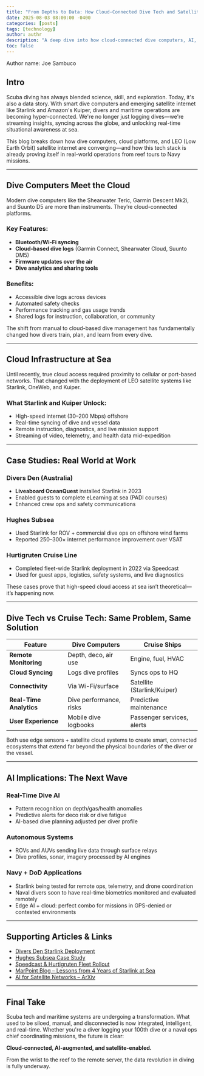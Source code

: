 ```yaml
---
title: "From Depths to Data: How Cloud-Connected Dive Tech and Satellite Internet Are Reshaping Scuba and Maritime Ops"
date: 2025-08-03 08:00:00 -0400
categories: [posts]
tags: [technology]
author: authr
description: "A deep dive into how cloud-connected dive computers, AI, and satellite internet like Starlink are transforming scuba and maritime operations."
toc: false
---
```

Author name: Joe Sambuco

## Intro
Scuba diving has always blended science, skill, and exploration. Today, it's also a data story. With smart dive computers and emerging satellite internet like Starlink and Amazon's Kuiper, divers and maritime operations are becoming hyper-connected. We're no longer just logging dives—we're streaming insights, syncing across the globe, and unlocking real-time situational awareness at sea.

This blog breaks down how dive computers, cloud platforms, and LEO (Low Earth Orbit) satellite internet are converging—and how this tech stack is already proving itself in real-world operations from reef tours to Navy missions.

---

## Dive Computers Meet the Cloud
Modern dive computers like the Shearwater Teric, Garmin Descent Mk2i, and Suunto D5 are more than instruments. They’re cloud-connected platforms.

### Key Features:
- **Bluetooth/Wi-Fi syncing**
- **Cloud-based dive logs** (Garmin Connect, Shearwater Cloud, Suunto DM5)
- **Firmware updates over the air**
- **Dive analytics and sharing tools**

### Benefits:
- Accessible dive logs across devices
- Automated safety checks
- Performance tracking and gas usage trends
- Shared logs for instruction, collaboration, or community

The shift from manual to cloud-based dive management has fundamentally changed how divers train, plan, and learn from every dive.

---

## Cloud Infrastructure at Sea
Until recently, true cloud access required proximity to cellular or port-based networks. That changed with the deployment of LEO satellite systems like Starlink, OneWeb, and Kuiper.

### What Starlink and Kuiper Unlock:
- High-speed internet (30–200 Mbps) offshore
- Real-time syncing of dive and vessel data
- Remote instruction, diagnostics, and live mission support
- Streaming of video, telemetry, and health data mid-expedition

---

## Case Studies: Real World at Work

### Divers Den (Australia)
- **Liveaboard OceanQuest** installed Starlink in 2023
- Enabled guests to complete eLearning at sea (PADI courses)
- Enhanced crew ops and safety communications

### Hughes Subsea
- Used Starlink for ROV + commercial dive ops on offshore wind farms
- Reported 250–300× internet performance improvement over VSAT

### Hurtigruten Cruise Line
- Completed fleet-wide Starlink deployment in 2022 via Speedcast
- Used for guest apps, logistics, safety systems, and live diagnostics

These cases prove that high-speed cloud access at sea isn’t theoretical—it’s happening now.

---

## Dive Tech vs Cruise Tech: Same Problem, Same Solution

| Feature               | Dive Computers                 | Cruise Ships                       |
|-----------------------|--------------------------------|-------------------------------------|
| **Remote Monitoring** | Depth, deco, air use           | Engine, fuel, HVAC                  |
| **Cloud Syncing**     | Logs dive profiles             | Syncs ops to HQ                    |
| **Connectivity**      | Via Wi-Fi/surface              | Satellite (Starlink/Kuiper)        |
| **Real-Time Analytics** | Dive performance, risks     | Predictive maintenance             |
| **User Experience**   | Mobile dive logbooks           | Passenger services, alerts         |

Both use edge sensors + satellite cloud systems to create smart, connected ecosystems that extend far beyond the physical boundaries of the diver or the vessel.

---

## AI Implications: The Next Wave

### Real-Time Dive AI
- Pattern recognition on depth/gas/health anomalies
- Predictive alerts for deco risk or dive fatigue
- AI-based dive planning adjusted per diver profile

### Autonomous Systems
- ROVs and AUVs sending live data through surface relays
- Dive profiles, sonar, imagery processed by AI engines

### Navy + DoD Applications
- Starlink being tested for remote ops, telemetry, and drone coordination
- Naval divers soon to have real-time biometrics monitored and evaluated remotely
- Edge AI + cloud: perfect combo for missions in GPS-denied or contested environments

---

## Supporting Articles & Links
- [Divers Den Starlink Deployment](https://www.deeperblue.com/divers-den-launches-starlink-maritime-on-its-great-barrier-reef-liveaboard/)
- [Hughes Subsea Case Study](https://www.clarus-networks.com/2023/02/21/case-studies-hughes-subsea/)
- [Speedcast & Hurtigruten Fleet Rollout](https://www.speedcast.com/newsroom/press-releases/2022/hurtigruten-expeditions-completes-fleetwide-implementation-of-starlink-as-part-of-managed-service-solution-from-speedcast/)
- [MarPoint Blog – Lessons from 4 Years of Starlink at Sea](https://marpoint.gr/blog/4-years-of-starlink-at-sea-lessons-challenges-whats-next/)
- [AI for Satellite Networks – ArXiv](https://arxiv.org/abs/2201.06947)

---

## Final Take
Scuba tech and maritime systems are undergoing a transformation. What used to be siloed, manual, and disconnected is now integrated, intelligent, and real-time. Whether you're a diver logging your 100th dive or a naval ops chief coordinating missions, the future is clear:

**Cloud-connected, AI-augmented, and satellite-enabled.**

From the wrist to the reef to the remote server, the data revolution in diving is fully underway.
